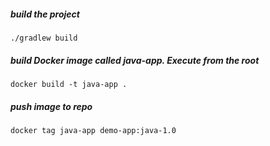 ##### build the project

    ./gradlew build

##### build Docker image called java-app. Execute from the root

    docker build -t java-app .
    
##### push image to repo 

    docker tag java-app demo-app:java-1.0
    
